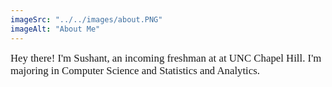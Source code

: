 ```yaml
---
imageSrc: "../../images/about.PNG"
imageAlt: "About Me"
---
```


<span style="font-size: 1.2em; font-family: 'Fira Code';">
Hey there! I'm Sushant, an incoming freshman at at UNC Chapel Hill. I'm majoring in Computer Science and Statistics and Analytics.
</span>

